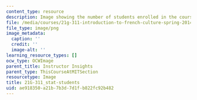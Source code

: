```yaml
---
content_type: resource
description: Image showing the number of students enrolled in the course.
file: /media/courses/21g-311-introduction-to-french-culture-spring-2014/ae918350a21b7b3d7d1fb822fc92b482_21G-311_stat-students.png
file_type: image/png
image_metadata:
  caption: ''
  credit: ''
  image-alt: ''
learning_resource_types: []
ocw_type: OCWImage
parent_title: Instructor Insights
parent_type: ThisCourseAtMITSection
resourcetype: Image
title: 21G-311_stat-students
uid: ae918350-a21b-7b3d-7d1f-b822fc92b482
---
```

